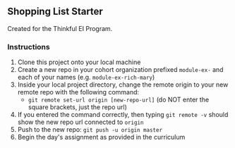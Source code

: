 ## Shopping List Starter

Created for the Thinkful EI Program.

### Instructions

1. Clone this project onto your local machine
2. Create a new repo in your cohort organization prefixed `module-ex-` and each of your names (e.g. `module-ex-rich-mary`)
3. Inside your local project directory, change the remote origin to your new remote repo with the following command:
    * `git remote set-url origin [new-repo-url]` (do NOT enter the square brackets, just the repo url)
4. If you entered the command correctly, then typing `git remote -v` should show the new repo url connected to `origin`
5. Push to the new repo: `git push -u origin master`
6. Begin the day's assignment as provided in the curriculum


